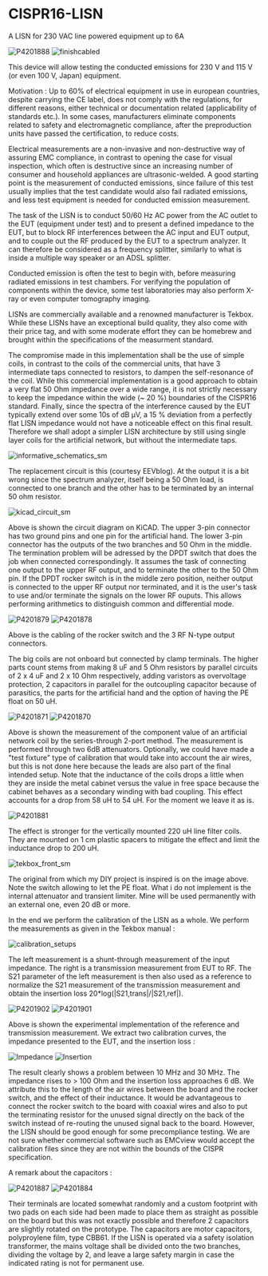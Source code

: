 # CISPR16-LISN
A LISN for 230 VAC line powered equipment up to 6A

![P4201888](https://github.com/user-attachments/assets/df4e97fd-c0b7-4463-a6cc-72a9f0767e50) ![finishcabled](https://github.com/user-attachments/assets/14c89458-e1be-4569-aa79-b89adeecce67)


This device will allow testing the conducted emissions for 230 V and 115 V (or even 100 V, Japan) equipment.

Motivation : Up to 60% of electrical equipment in use in european countries, despite carrying the CE label, does not comply with the regulations, for different reasons, either technical or documentation related (applicability of standards etc.). In some cases, manufacturers eliminate components related to safety and electromagnetic compliance, after the preproduction units have passed the certification, to reduce costs.

Electrical measurements are a non-invasive and non-destructive way of assuring EMC compliance, in contrast to opening the case for visual inspection, which often is destructive since an increasing number of consumer and household appliances are ultrasonic-welded. A good starting point is the measurement of conducted emissions, since failure of this test usually implies that the test candidate would also fail radiated emissions, and less test equipment is needed for conducted emission measurement.

The task of the LISN is to conduct 50/60 Hz AC power from the AC outlet to the EUT (equipment under test) and to present a defined impedance to the EUT, but to block RF interferences between the AC input and EUT output, and to couple out the RF produced by the EUT to a spectrum analyzer. It can therefore be considered as a frequency splitter, similarly to what is inside a multiple way speaker or an ADSL splitter.

Conducted emission is often the test to begin with, before measuring radiated emissions in test chambers. For verifying the population of components within the device, some test laboratories may also perform X-ray or even computer tomography imaging.

LISNs are commercially available and a renowned manufacturer is Tekbox. While these LISNs have an exceptional build quality, they also come with their price tag, and with some moderate effort they can be homebrew and brought within the specifications of the measurment standard.

The compromise made in this implementation shall be the use of simple coils, in contrast to the coils of the commercial units, that have 3 intermediate taps connected to resistors, to dampen the self-resonance of the coil. While this commercial implementation is a good approach to obtain a very flat 50 Ohm impedance over a wide range, it is not strictly necessary to keep the impedance within the wide (~ 20 %) boundaries of the CISPR16 standard. Finally, since the spectra of the interference caused by the EUT typically extend over some 10s of dB µV, a 15 % deviation from a perfectly flat LISN impedance would not have a noticeable effect on this final result. Therefore we shall adopt a simpler LISN architecture by still using single layer coils for the artificial network, but without the intermediate taps.

![informative_schematics_sm](https://github.com/user-attachments/assets/5ca811f7-7cb7-415b-bc85-efa82a105afc)

The replacement circuit is this (courtesy EEVblog). At the output it is a bit wrong since the spectrum analyzer, itself being a 50 Ohm load, is connected to one branch and the other has to be terminated by an internal 50 ohm resistor.

![kicad_circuit_sm](https://github.com/user-attachments/assets/2f514313-fe99-48f6-8004-219796ece34a)

Above is shown the circuit diagram on KiCAD. The upper 3-pin connector has two ground pins and one pin for the artificial hand. The lower 3-pin connector has the outputs of the two branches and 50 Ohm in the middle.  The termination problem will be adressed by the DPDT switch that does the job when connected correspondingly. It assumes the task of connecting one output to the upper RF output, and to terminate the other to the 50 Ohm pin. If the DPDT rocker switch is in the middle zero position, neither output is connected to the upper RF output nor terminated, and it is the user's task to use and/or terminate the signals on the lower RF ouputs. This allows performing arithmetics to distinguish common and differential mode.

![P4201879](https://github.com/user-attachments/assets/dd4885bc-3fc7-4dee-af39-0a8d74f6c2ff) ![P4201878](https://github.com/user-attachments/assets/cfb5b6eb-7c66-4b39-ae2c-7089bd6f81c3)

Above is the cabling of the rocker switch and the 3 RF N-type output connectors.

The big coils are not onboard but connected by clamp terminals. The higher parts count stems from making 8 uF and 5 Ohm resistors by parallel circuits of 2 x 4 uF and 2 x 10 Ohm respectively, adding varistors as overvoltage protection, 2 capacitors in parallel for the outcoupling capacitor because of parasitics, the parts for the artificial hand and the option of having the PE float on 50 uH.

![P4201871](https://github.com/user-attachments/assets/bcdcc090-6d13-4264-927b-2b508ce3e617)  ![P4201870](https://github.com/user-attachments/assets/cdb38440-55e5-4799-bd56-ce7b6ac3c377)

Above is shown the measurement of the component value of an artificial network coil by the series-through 2-port method. The measurement is performed through two 6dB attenuators. Optionally, we could have made a "test fixture" type of calibration that would take into account the air wires, but this is not done here because the leads are also part of the final intended setup. Note that the inductance of the coils drops a little when they are inside the metal cabinet versus the value in free space because the cabinet behaves as a secondary winding with bad coupling. This effect accounts for a drop from 58 uH to 54 uH. For the moment we leave it as is.

![P4201881](https://github.com/user-attachments/assets/bde0ca7c-efca-44be-83c5-5ff68280ec65)

The effect is stronger for the vertically mounted 220 uH line filter coils. They are mounted on 1 cm plastic spacers to mitigate the effect and limit the inductance drop to 200 uH.

![tekbox_front_sm](https://github.com/user-attachments/assets/928bf441-2746-43fe-946f-5e7c84e7800e)

The original from which my DIY project is inspired is on the image above. Note the switch allowing to let the PE float. What i do not implement is the internal attenuator and transient limiter. Mine will be used permanently with an external one, even 20 dB or more.

In the end we perform the calibration of the LISN as a whole. We perform the measurements as given in the Tekbox manual :

![calibration_setups](https://github.com/user-attachments/assets/c79731e6-b178-4891-85a3-2a092f6ac03e)

The left measurement is a shunt-through measurement of the input impedance. The right is a transmission measurement from EUT to RF. The S21 parameter of the left measurement is then also used as a reference to normalize the S21 measurement of the transmission measurement and obtain the insertion loss 20*log(|S21,trans|/|S21,ref|).

![P4201902](https://github.com/user-attachments/assets/47d27624-2e76-449a-9a24-22d8951756a7) ![P4201901](https://github.com/user-attachments/assets/478d3123-56d8-48f8-a97b-711581ed47c3)



Above is shown the experimental implementation of the reference and transmission measurement. We extract two calibration curves, the impedance presented to the EUT, and the insertion loss :

![Impedance](https://github.com/user-attachments/assets/3da23c24-34fb-4312-850c-4e65a70f5a4f) ![Insertion](https://github.com/user-attachments/assets/0ff618d1-5789-438a-a80b-66ce4429b7da)

The result clearly shows a problem between 10 MHz and 30 MHz. The impedance rises to > 100 Ohm and the insertion loss approaches 6 dB. We attribute this to the length of the air wires between the board and the rocker switch, and the effect of their inductance. It would be advantageous to connect the rocker switch to the board with coaxial wires and also to put the terminating resistor for the unused signal directly on the back of the switch instead of re-routing the unused signal back to the board. However, the LISN should be good enough for some precompliance testing. We are not sure whether commercial software such as EMCview would accept the calibration files since they are not within the bounds of the CISPR specification.

A remark about the capacitors :

![P4201887](https://github.com/user-attachments/assets/9d48455a-4d09-406e-9be9-14737cf1c724) ![P4201884](https://github.com/user-attachments/assets/e4a14d56-5171-4c1f-8543-a0225ffd19ab)

Their terminals are located somewhat randomly and a custom footprint with two pads on each side had been made to place them as straight as possible on the board but this was not exactly possible and therefore 2 capacitors are slightly rotated on the prototype. The capacitors are motor capacitors, polyproylene film, type CBB61. If the LISN is operated via a safety isolation transformer, the mains voltage shall be divided onto the two branches, dividing the voltage by 2, and leave a large safety margin in case the indicated rating is not for permanent use.



